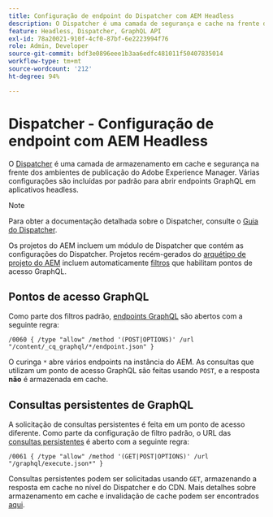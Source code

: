 ```yaml
---
title: Configuração de endpoint do Dispatcher com AEM Headless
description: O Dispatcher é uma camada de segurança e cache na frente dos ambientes de publicação do Adobe Experience Manager. Várias configurações são usadas para abrir pontos de extremidade GraphQL em aplicativos headless.
feature: Headless, Dispatcher, GraphQL API
exl-id: 78a20021-910f-4cf0-87bf-6e2223994f76
role: Admin, Developer
source-git-commit: bdf3e0896eee1b3aa6edfc481011f50407835014
workflow-type: tm+mt
source-wordcount: '212'
ht-degree: 94%

---
```



# Dispatcher - Configuração de endpoint com AEM Headless

O [Dispatcher](https://experienceleague.adobe.com/docs/experience-manager-dispatcher/using/dispatcher.html?lang=pt-BR) é uma camada de armazenamento em cache e segurança na frente dos ambientes de publicação do Adobe Experience Manager. Várias configurações são incluídas por padrão para abrir endpoints GraphQL em aplicativos headless.

>[!NOTE]
>
>Para obter a documentação detalhada sobre o Dispatcher, consulte o [Guia do Dispatcher](https://experienceleague.adobe.com/docs/experience-manager-dispatcher/using/dispatcher.html?lang=pt-BR).

Os projetos do AEM incluem um módulo de Dispatcher que contém as configurações do Dispatcher. Projetos recém-gerados do [arquétipo de projeto do AEM](https://github.com/adobe/aem-project-archetype) incluem automaticamente [filtros](https://experienceleague.adobe.com/docs/experience-manager-dispatcher/using/configuring/dispatcher-configuration.html?lang=pt-BR#defining-a-filter) que habilitam pontos de acesso GraphQL.

## Pontos de acesso GraphQL

Como parte dos filtros padrão, [endpoints GraphQL](/help/headless/graphql-api/graphql-endpoint.md) são abertos com a seguinte regra:

```
/0060 { /type "allow" /method '(POST|OPTIONS)' /url "/content/_cq_graphql/*/endpoint.json" }
```

O curinga `*` abre vários endpoints na instância do AEM. As consultas que utilizam um ponto de acesso GraphQL são feitas usando `POST`, e a resposta **não** é armazenada em cache.

## Consultas persistentes de GraphQL

A solicitação de consultas persistentes é feita em um ponto de acesso diferente. Como parte da configuração de filtro padrão, o URL das [consultas persistentes](/help/headless/graphql-api/persisted-queries.md) é aberto com a seguinte regra:

```
/0061 { /type "allow" /method '(GET|POST|OPTIONS)' /url "/graphql/execute.json*" }
```

Consultas persistentes podem ser solicitadas usando `GET`, armazenando a resposta em cache no nível do Dispatcher e do CDN. Mais detalhes sobre armazenamento em cache e invalidação de cache podem ser encontrados [aqui](/help/implementing/dispatcher/caching.md).
